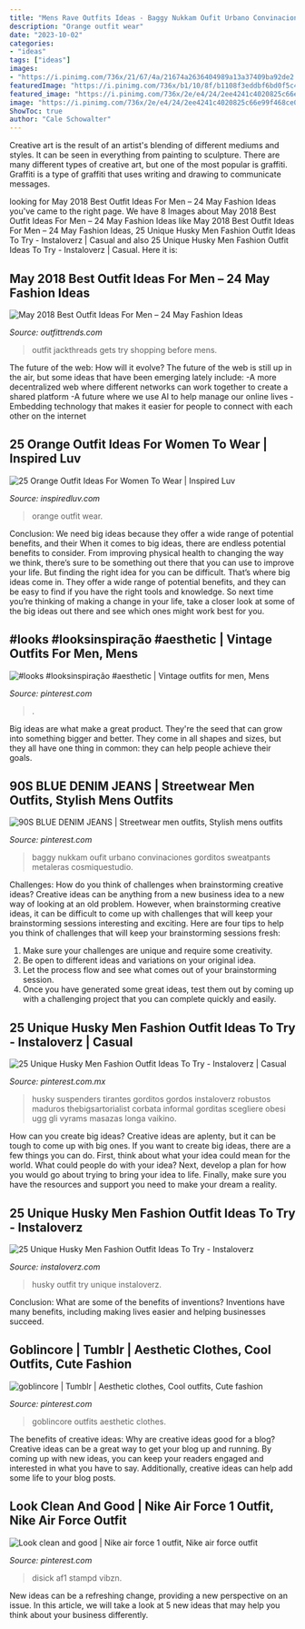 ```yaml
---
title: "Mens Rave Outfits Ideas - Baggy Nukkam Oufit Urbano Convinaciones Gorditos Sweatpants Metaleras Cosmiquestudio"
description: "Orange outfit wear"
date: "2023-10-02"
categories:
- "ideas"
tags: ["ideas"]
images:
- "https://i.pinimg.com/736x/21/67/4a/21674a2636404989a13a37409ba92de2.jpg"
featuredImage: "https://i.pinimg.com/736x/b1/10/8f/b1108f3eddbf6bd0f5c42d5893522558.jpg"
featured_image: "https://i.pinimg.com/736x/2e/e4/24/2ee4241c4020825c66e99f468ce0d404.jpg"
image: "https://i.pinimg.com/736x/2e/e4/24/2ee4241c4020825c66e99f468ce0d404.jpg"
ShowToc: true
author: "Cale Schowalter"
---
```



Creative art is the result of an artist's blending of different mediums and styles. It can be seen in everything from painting to sculpture. There are many different types of creative art, but one of the most popular is graffiti. Graffiti is a type of graffiti that uses writing and drawing to communicate messages.

	

		
looking for May 2018 Best Outfit Ideas For Men – 24 May Fashion Ideas you've came to the right page. We have 8 Images about May 2018 Best Outfit Ideas For Men – 24 May Fashion Ideas like May 2018 Best Outfit Ideas For Men – 24 May Fashion Ideas, 25 Unique Husky Men Fashion Outfit Ideas To Try - Instaloverz | Casual and also 25 Unique Husky Men Fashion Outfit Ideas To Try - Instaloverz | Casual. Here it is:
		
    
## May 2018 Best Outfit Ideas For Men – 24 May Fashion Ideas

<img loading=lazy src="https://www.outfittrends.com/wp-content/uploads/2018/04/April-Men-Outfit2.jpg" onerror="this.onerror=null;this.src='https://tse3.mm.bing.net/th?id=OIP.zfbhk9QZqXBJ_ANMBrmW2QHaLG&amp;pid=15.1';" alt="May 2018 Best Outfit Ideas For Men – 24 May Fashion Ideas">

_Source: outfittrends.com_

>outfit jackthreads gets try shopping before mens. 

	

The future of the web: How will it evolve?
The future of the web is still up in the air, but some ideas that have been emerging lately include: 
-A more decentralized web where different networks can work together to create a shared platform 
-A future where we use AI to help manage our online lives 
-Embedding technology that makes it easier for people to connect with each other on the internet

    
## 25 Orange Outfit Ideas For Women To Wear | Inspired Luv

<img loading=lazy src="http://www.inspiredluv.com/wp-content/uploads/2016/09/15-Orange-outfit-ideas-For-Women.jpg" onerror="this.onerror=null;this.src='https://tse3.mm.bing.net/th?id=OIP.GmZYYPeLv-rX8SCwwq_XPwHaLG&amp;pid=15.1';" alt="25 Orange Outfit Ideas For Women To Wear | Inspired Luv">

_Source: inspiredluv.com_

>orange outfit wear. 

	

Conclusion: We need big ideas because they offer a wide range of potential benefits, and their
When it comes to big ideas, there are endless potential benefits to consider. From improving physical health to changing the way we think, there’s sure to be something out there that you can use to improve your life. But finding the right idea for you can be difficult. That’s where big ideas come in. They offer a wide range of potential benefits, and they can be easy to find if you have the right tools and knowledge. So next time you’re thinking of making a change in your life, take a closer look at some of the big ideas out there and see which ones might work best for you.

    
## #looks #looksinspiração #aesthetic | Vintage Outfits For Men, Mens

<img loading=lazy src="https://i.pinimg.com/736x/2e/e4/24/2ee4241c4020825c66e99f468ce0d404.jpg" onerror="this.onerror=null;this.src='https://tse3.mm.bing.net/th?id=OIP.ukWOzuBKaKxTn3RrIdAjCAHaLk&amp;pid=15.1';" alt="#looks #looksinspiração #aesthetic | Vintage outfits for men, Mens">

_Source: pinterest.com_

>. 

	

Big ideas are what make a great product. They're the seed that can grow into something bigger and better. They come in all shapes and sizes, but they all have one thing in common: they can help people achieve their goals.

    
## 90S BLUE DENIM JEANS | Streetwear Men Outfits, Stylish Mens Outfits

<img loading=lazy src="https://i.pinimg.com/736x/b3/b9/50/b3b95087152df5cd8b06fee99a34edcd.jpg" onerror="this.onerror=null;this.src='https://tse1.mm.bing.net/th?id=OIP.hOntAcLaT7pajwKCOiUgOgHaLG&amp;pid=15.1';" alt="90S BLUE DENIM JEANS | Streetwear men outfits, Stylish mens outfits">

_Source: pinterest.com_

>baggy nukkam oufit urbano convinaciones gorditos sweatpants metaleras cosmiquestudio. 

	

Challenges: How do you think of challenges when brainstorming creative ideas?
Creative ideas can be anything from a new business idea to a new way of looking at an old problem. However, when brainstorming creative ideas, it can be difficult to come up with challenges that will keep your brainstorming sessions interesting and exciting. Here are four tips to help you think of challenges that will keep your brainstorming sessions fresh: 
1) Make sure your challenges are unique and require some creativity.
2) Be open to different ideas and variations on your original idea.
3) Let the process flow and see what comes out of your brainstorming session.
4) Once you have generated some great ideas, test them out by coming up with a challenging project that you can complete quickly and easily.

    
## 25 Unique Husky Men Fashion Outfit Ideas To Try - Instaloverz | Casual

<img loading=lazy src="https://i.pinimg.com/736x/b1/10/8f/b1108f3eddbf6bd0f5c42d5893522558.jpg" onerror="this.onerror=null;this.src='https://tse1.mm.bing.net/th?id=OIP.vfcoEIaJNEePOvbdW1_V0gHaJ3&amp;pid=15.1';" alt="25 Unique Husky Men Fashion Outfit Ideas To Try - Instaloverz | Casual">

_Source: pinterest.com.mx_

>husky suspenders tirantes gorditos gordos instaloverz robustos maduros thebigsartorialist corbata informal gorditas scegliere obesi ugg gli vyrams masazas longa vaikino. 

	

How can you create big ideas?
Creative ideas are aplenty, but it can be tough to come up with big ones. If you want to create big ideas, there are a few things you can do. First, think about what your idea could mean for the world. What could people do with your idea? Next, develop a plan for how you would go about trying to bring your idea to life. Finally, make sure you have the resources and support you need to make your dream a reality.

    
## 25 Unique Husky Men Fashion Outfit Ideas To Try - Instaloverz

<img loading=lazy src="http://www.instaloverz.com/wp-content/uploads/2017/05/14.-Husky-Men-Outfit.jpg" onerror="this.onerror=null;this.src='https://tse3.mm.bing.net/th?id=OIP.FQEde7kMrkxluvL_1IS-KwHaLG&amp;pid=15.1';" alt="25 Unique Husky Men Fashion Outfit Ideas To Try - Instaloverz">

_Source: instaloverz.com_

>husky outfit try unique instaloverz. 

	

Conclusion: What are some of the benefits of inventions?
Inventions have many benefits, including making lives easier and helping businesses succeed.

    
## Goblincore | Tumblr | Aesthetic Clothes, Cool Outfits, Cute Fashion

<img loading=lazy src="https://i.pinimg.com/736x/e5/ad/ad/e5adad57b2dad05586fd252a69f3d1aa.jpg" onerror="this.onerror=null;this.src='https://tse1.mm.bing.net/th?id=OIP.VtjjcoFz_odQHYNgde5TIAHaJ3&amp;pid=15.1';" alt="goblincore | Tumblr | Aesthetic clothes, Cool outfits, Cute fashion">

_Source: pinterest.com_

>goblincore outfits aesthetic clothes. 

	

The benefits of creative ideas: Why are creative ideas good for a blog?
Creative ideas can be a great way to get your blog up and running. By coming up with new ideas, you can keep your readers engaged and interested in what you have to say. Additionally, creative ideas can help add some life to your blog posts.

    
## Look Clean And Good | Nike Air Force 1 Outfit, Nike Air Force Outfit

<img loading=lazy src="https://i.pinimg.com/736x/21/67/4a/21674a2636404989a13a37409ba92de2.jpg" onerror="this.onerror=null;this.src='https://tse1.mm.bing.net/th?id=OIP.j_q4Wdao8YprwNw-d2ArDwHaOA&amp;pid=15.1';" alt="Look clean and good | Nike air force 1 outfit, Nike air force outfit">

_Source: pinterest.com_

>disick af1 stampd vibzn. 

	

New ideas can be a refreshing change, providing a new perspective on an issue. In this article, we will take a look at 5 new ideas that may help you think about your business differently.

